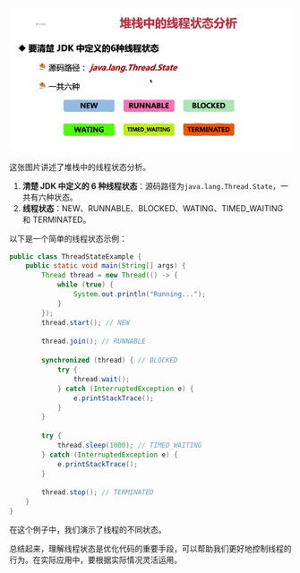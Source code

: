 ![alt text](image-63.png)

这张图片讲述了堆栈中的线程状态分析。

1. **清楚 JDK 中定义的 6 种线程状态**：源码路径为`java.lang.Thread.State`，一共有六种状态。
2. **线程状态**：NEW、RUNNABLE、BLOCKED、WATING、TIMED_WAITING 和 TERMINATED。

以下是一个简单的线程状态示例：

```java
public class ThreadStateExample {
    public static void main(String[] args) {
        Thread thread = new Thread(() -> {
            while (true) {
                System.out.println("Running...");
            }
        });
        thread.start(); // NEW

        thread.join(); // RUNNABLE

        synchronized (thread) { // BLOCKED
            try {
                thread.wait();
            } catch (InterruptedException e) {
                e.printStackTrace();
            }
        }

        try {
            thread.sleep(1000); // TIMED_WAITING
        } catch (InterruptedException e) {
            e.printStackTrace();
        }

        thread.stop(); // TERMINATED
    }
}
```

在这个例子中，我们演示了线程的不同状态。

总结起来，理解线程状态是优化代码的重要手段，可以帮助我们更好地控制线程的行为。在实际应用中，要根据实际情况灵活运用。
